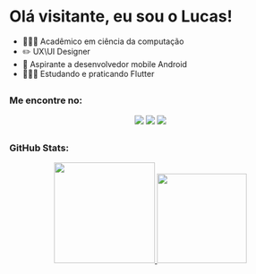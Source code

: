 # Olá visitante,  eu sou o Lucas!  <imagem alinhar="esquerda" fonte="https://github.com/AlefMends/alefmends/blob/main/star.gif" alternativo="Bastão" largura="30">

 
- 👩🏻‍💻 Acadêmico em ciência da computação
- ✏️ UX\UI Designer 
- 📱  Aspirante a desenvolvedor mobile Android 
- 👩🏻‍💻 Estudando e praticando Flutter

##

### Me encontre no:
<div align="center">
  
  <a href="https://www.instagram.com/"><img src="https://img.shields.io/badge/Instagram-E4405F?style=for-the-badge&logo=instagram&logoColor=white"></a>
  <a href="https://www.linkedin.com/"><img src="https://img.shields.io/badge/LinkedIn-0077B5?style=for-the-badge&logo=linkedin&logoColor=white"/></a>
  <a href = "mailto:"><img src="https://img.shields.io/badge/-Gmail-%23333?style=for-the-badge&logo=gmail&logoColor=white" target="_blank">
</a>
</div>

##

### GitHub Stats:

<div align="center">
  <a href="https://github.com/xucona">
  <img height="180em" src="https://github-readme-stats.vercel.app/api?username=xucona&show_icons=true&theme=dracula&include_all_commits=true&count_private=false"/>
  <img height="160em" src="https://github-readme-stats.vercel.app/api/top-langs/?username=xucona&layout=compact&langs_count=8&theme=dracula"/>
</div>



<!--
**xucona/xucona** is a ✨ _special_ ✨ repository because its `README.md` (this file) appears on your GitHub profile.

Here are some ideas to get you started:

- 🔭 I’m currently working on ...
- 🌱 I’m currently learning ...
- 👯 I’m looking to collaborate on ...
- 🤔 I’m looking for help with ...
- 💬 Ask me about ...
- 📫 How to reach me: ...
- 😄 Pronouns: ...
- ⚡ Fun fact: ...
-->
